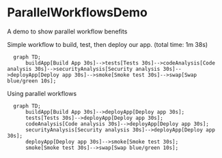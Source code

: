 # ParallelWorkflowsDemo
A demo to show parallel workflow benefits

Simple workflow to build, test, then deploy our app. (total time: 1m 38s)
```mermaid
  graph TD;
      buildApp[Build App 30s]-->tests[Tests 30s]-->codeAnalysis[Code analysis 30s]-->securityAnalysis[Security analysis 30s]-->deployApp[Deploy app 30s]-->smoke[Smoke test 30s]-->swap[Swap blue/green 10s];
```

Using parallel workflows
```mermaid
  graph TD;
      buildApp[Build App 30s]-->deployApp[Deploy app 30s];
      tests[Tests 30s]-->deployApp[Deploy app 30s];
      codeAnalysis[Code analysis 30s]-->deployApp[Deploy app 30s];
      securityAnalysis[Security analysis 30s]-->deployApp[Deploy app 30s];
      deployApp[Deploy app 30s]-->smoke[Smoke test 30s];
      smoke[Smoke test 30s]-->swap[Swap blue/green 10s];
```
